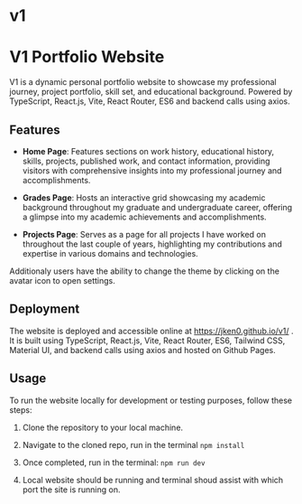 # v1

# V1 Portfolio Website

V1 is a dynamic personal portfolio website to showcase my professional journey, project portfolio, skill set, and educational background. Powered by TypeScript, React.js, Vite, React Router, ES6 and backend calls using axios. 


## Features

- **Home Page**: Features sections on work history, educational history, skills, projects, published work, and contact information, providing visitors with comprehensive insights into my professional journey and accomplishments.

- **Grades Page**: Hosts an interactive grid showcasing my academic background throughout my graduate and undergraduate career, offering a glimpse into my academic achievements and accomplishments.
  
- **Projects Page**: Serves as a page for all projects I have worked on throughout the last couple of years, highlighting my contributions and expertise in various domains and technologies.
  
Additionaly users have the ability to change the theme by clicking on the avatar icon to open settings.

## Deployment

The website is deployed and accessible online at https://jken0.github.io/v1/ . It is built using TypeScript, React.js, Vite, React Router, ES6, Tailwind CSS, Material UI, and backend calls using axios and hosted on Github Pages.


## Usage

To run the website locally for development or testing purposes, follow these steps:

1. Clone the repository to your local machine.

2. Navigate to the cloned repo, run in the terminal `npm install`

3. Once completed, run in the terminal: `npm run dev`

4. Local website should be running and terminal shoud assist with which port the site is running on.